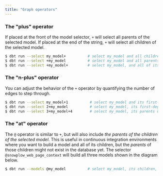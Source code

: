 ```yaml
---
title: "Graph operators"
---
```


### The "plus" operator
If placed at the front of the model selector, `+` will select all parents of the selected model. If placed at the end of the string, `+` will select all children of the selected model.


   ```bash
  $ dbt run --select my_model+          # select my_model and all children
  $ dbt run --select +my_model          # select my_model and all parents
  $ dbt run --select +my_model+         # select my_model, and all of its parents and children
  ```


### The "n-plus" operator

You can adjust the behavior of the `+` operator by quantifying the number of edges
to step through.


  ```bash
  $ dbt run --select my_model+1          # select my_model and its first-degree children
  $ dbt run --select 2+my_model          # select my_model, its first-degree parents, and its second-degree parents ("grandparents")
  $ dbt run --select 3+my_model+4        # select my_model, its parents up to the 3rd degree, and its children down to the 4th degree
  ```


### The "at" operator
The `@` operator is similar to `+`, but will also include _the parents of the children of the selected model_. This is useful in continuous integration environments where you want to build a model and all of its children, but the _parents_ of those children might not exist in the database yet. The selector `@snowplow_web_page_context` will build all three models shown in the diagram below.

<Lightbox src="/img/docs/running-a-dbt-project/command-line-interface/1643e30-Screen_Shot_2019-03-11_at_7.18.20_PM.png" title="@snowplow_web_page_context will select all of the models shown here"/>

```bash
$ dbt run --models @my_model          # select my_model, its children, and the parents of its children
```
